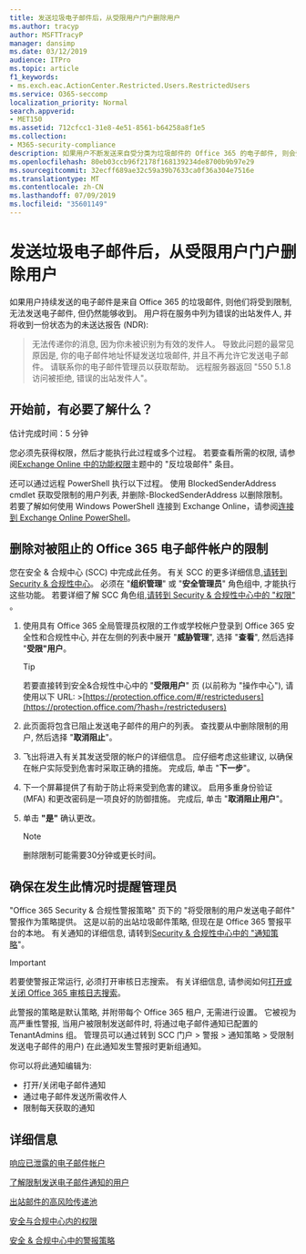 ```yaml
---
title: 发送垃圾电子邮件后，从受限用户门户删除用户
ms.author: tracyp
author: MSFTTracyP
manager: dansimp
ms.date: 03/12/2019
audience: ITPro
ms.topic: article
f1_keywords:
- ms.exch.eac.ActionCenter.Restricted.Users.RestrictedUsers
ms.service: O365-seccomp
localization_priority: Normal
search.appverid:
- MET150
ms.assetid: 712cfcc1-31e8-4e51-8561-b64258a8f1e5
ms.collection:
- M365-security-compliance
description: 如果用户不断发送来自受分类为垃圾邮件的 Office 365 的电子邮件, 则会受到限制, 无法发送更多的邮件。
ms.openlocfilehash: 80eb03ccb96f2178f168139234de8700b9b97e29
ms.sourcegitcommit: 32ecff689ae32c59a39b7633ca0f36a304e7516e
ms.translationtype: MT
ms.contentlocale: zh-CN
ms.lasthandoff: 07/09/2019
ms.locfileid: "35601149"
---
```

# <a name="removing-a-user-from-the-restricted-users-portal-after-sending-spam-email"></a>发送垃圾电子邮件后，从受限用户门户删除用户

如果用户持续发送的电子邮件是来自 Office 365 的垃圾邮件, 则他们将受到限制, 无法发送电子邮件, 但仍然能够收到。 用户将在服务中列为错误的出站发件人, 并将收到一份状态为的未送达报告 (NDR):

> 无法传递你的消息, 因为你未被识别为有效的发件人。 导致此问题的最常见原因是, 你的电子邮件地址怀疑发送垃圾邮件, 并且不再允许它发送电子邮件。  请联系你的电子邮件管理员以获取帮助。 远程服务器返回 "550 5.1.8 访问被拒绝, 错误的出站发件人"。

## <a name="what-do-you-need-to-know-before-you-begin"></a>开始前，有必要了解什么？
<a name="sectionSection0"> </a>

估计完成时间：5 分钟
  
您必须先获得权限，然后才能执行此过程或多个过程。 若要查看所需的权限, 请参阅[Exchange Online 中的功能权限](http://technet.microsoft.com/library/15073ce1-0917-403b-8839-02a2ebc96e16.aspx)主题中的 "反垃圾邮件" 条目。

还可以通过远程 PowerShell 执行以下过程。 使用 BlockedSenderAddress cmdlet 获取受限制的用户列表, 并删除-BlockedSenderAddress 以删除限制。 若要了解如何使用 Windows PowerShell 连接到 Exchange Online，请参阅[连接到 Exchange Online PowerShell](https://go.microsoft.com/fwlink/p/?linkid=396554)。

## <a name="remove-restrictions-for-a-blocked-office-365-email-account"></a>删除对被阻止的 Office 365 电子邮件帐户的限制

您在安全 & 合规中心 (SCC) 中完成此任务。 有关 SCC 的更多详细信息,[请转到 Security & 合规性中心](go-to-the-securitycompliance-center.md)。 必须在 "**组织管理**" 或 "**安全管理员**" 角色组中, 才能执行这些功能。 若要详细了解 SCC 角色组,[请转到 Security & 合规性中心中的 "权限"](permissions-in-the-security-and-compliance-center.md) 。

1. 使用具有 Office 365 全局管理员权限的工作或学校帐户登录到 Office 365 安全性和合规性中心, 并在左侧的列表中展开 "**威胁管理**", 选择 "**查看**", 然后选择 "**受限"用户**。
    
    > [!TIP]
    > 若要直接转到安全&amp;合规性中心中的 "**受限用户**" 页 (以前称为 "操作中心"), 请使用以下 URL: >[https://protection.office.com/#/restrictedusers](https://protection.office.com/?hash=/restrictedusers)

2. 此页面将包含已阻止发送电子邮件的用户的列表。  查找要从中删除限制的用户, 然后选择 "**取消阻止**"。

3. 飞出将进入有关其发送受限的帐户的详细信息。 应仔细考虑这些建议, 以确保在帐户实际受到危害时采取正确的措施。 完成后, 单击 "**下一步**"。

4. 下一个屏幕提供了有助于防止将来受到危害的建议。 启用多重身份验证 (MFA) 和更改密码是一项良好的防御措施。 完成后, 单击 "**取消阻止用户**"。

5. 单击 **"是"** 确认更改。

    > [!NOTE]
    > 删除限制可能需要30分钟或更长时间。 

## <a name="making-sure-admins-are-alerted-when-this-happens"></a>确保在发生此情况时提醒管理员

"Office 365 Security & 合规性警报策略" 页下的 "将受限制的用户发送电子邮件" 警报作为策略提供。 这是以前的出站垃圾邮件策略, 但现在是 Office 365 警报平台的本地。 有关通知的详细信息, 请转到[Security & 合规性中心中的 "通知策略](alert-policies.md)"。

> [!IMPORTANT]
> 若要使警报正常运行, 必须打开审核日志搜索。 有关详细信息, 请参阅如何[打开或关闭 Office 365 审核日志搜索](turn-audit-log-search-on-or-off.md)。

此警报的策略是默认策略, 并附带每个 Office 365 租户, 无需进行设置。 它被视为高严重性警报, 当用户被限制发送邮件时, 将通过电子邮件通知已配置的 TenantAdmins 组。 管理员可以通过转到 SCC 门户 > 警报 > 通知策略 > 受限制发送电子邮件的用户) 在此通知发生警报时更新组通知。

你可以将此通知编辑为:
- 打开/关闭电子邮件通知
- 通过电子邮件发送所需收件人
- 限制每天获取的通知

## <a name="for-more-information"></a>详细信息

[响应已泄露的电子邮件帐户](responding-to-a-compromised-email-account.md)

[了解限制发送电子邮件通知的用户](https://docs.microsoft.com/en-us/office365/securitycompliance/alert-policies)

[出站邮件的高风险传递池](high-risk-delivery-pool-for-outbound-messages.md)

[安全与合规中心内的权限](permissions-in-the-security-and-compliance-center.md)

[安全 & 合规中心中的警报策略](https://docs.microsoft.com/en-us/office365/securitycompliance/alert-policies)
